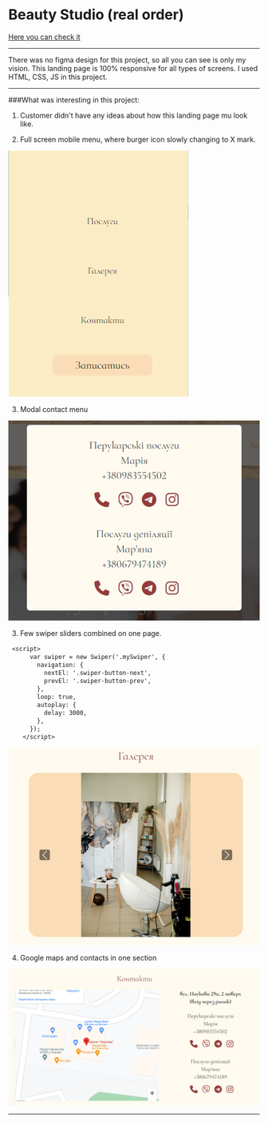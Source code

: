 # Beauty Studio (real order)

[Here you can check it](http://beauty-studio.online/)

---

There was no figma design for this project, so all you can see is only my vision.
This landing page is 100% responsive for all types of screens.
I used HTML, CSS, JS in this project.

---

###What was interesting in this project:

1. Customer didn't have any ideas about how this landing page mu look like.

2. Full screen mobile menu, where burger icon slowly changing to X mark.

![burger](mobmenu.png)

3. Modal contact menu

![modal](modal.png)

3. Few swiper sliders combined on one page.

```
 <script>
      var swiper = new Swiper('.mySwiper', {
        navigation: {
          nextEl: '.swiper-button-next',
          prevEl: '.swiper-button-prev',
        },
        loop: true,
        autoplay: {
          delay: 3000,
        },
      });
    </script>
```

![slider](slider.png)

4. Google maps and contacts in one section

![contacts](contacts.png)

---
